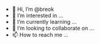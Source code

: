 - 👋 Hi, I’m @breok
- 👀 I’m interested in ...
- 🌱 I’m currently learning ...
- 💞️ I’m looking to collaborate on ...
- 📫 How to reach me ...

<!---
breok/breok is a ✨ special ✨ repository because its `README.md` (this file) appears on your GitHub profile.
You can click the Preview link to take a look at your changes.
--->
